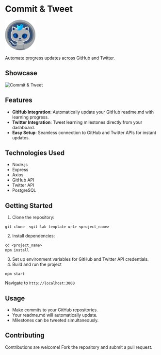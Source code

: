 # Commit & Tweet
<img src="https://github.com/muslewski/commit-and-tweet/blob/main/public/images/logo-circle.png" width="100" height="100" />

Automate progress updates across GitHub and Twitter.

## Showcase
![Commit & Tweet](https://github.com/muslewski/commit-and-tweet/blob/main/presentation.gif)

## Features

- **GitHub Integration**: Automatically update your GitHub readme.md with learning progress.
- **Twitter Integration**: Tweet learning milestones directly from your dashboard.
- **Easy Setup**: Seamless connection to GitHub and Twitter APIs for instant updates.

## Technologies Used

- Node.js
- Express
- Axios
- GitHub API
- Twitter API
- PostgreSQL

## Getting Started

1. Clone the repository:
```
git clone  <git lab template url> <project_name>
```
2. Install dependencies:
```
cd <project_name>
npm install
```
3. Set up environment variables for GitHub and Twitter API credentials.
4. Build and run the project
```
npm start
```
  Navigate to `http://localhost:3000`

## Usage

- Make commits to your GitHub repositories.
- Your readme.md will automatically update.
- Milestones can be tweeted simultaneously.

## Contributing

Contributions are welcome! Fork the repository and submit a pull request.


